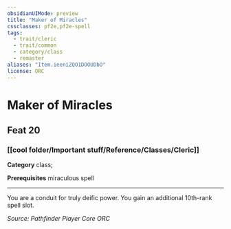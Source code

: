 ```yaml
---
obsidianUIMode: preview
title: "Maker of Miracles"
cssclasses: pf2e,pf2e-spell
tags:
  - trait/cleric
  - trait/common
  - category/class
  - remaster
aliases: "Item.ieeniZQO1DOOUDbO"
license: ORC
---
```

# Maker of Miracles
## Feat 20
### [[cool folder/Important stuff/Reference/Classes/Cleric]]

**Category** class; 



**Prerequisites** miraculous spell
* * *
You are a conduit for truly deific power. You gain an additional 10th-rank spell slot.

*Source: Pathfinder Player Core*
*ORC*